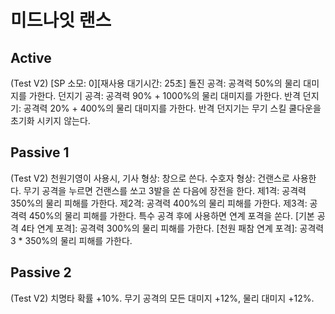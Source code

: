 # 미드나잇 랜스

## Active

(Test V2)
[SP 소모: 0][재사용 대기시간: 25초] 돌진 공격: 공격력 50%의 물리 대미지를 가한다.
던지기 공격: 공격력 90% + 1000%의 물리 대미지를 가한다.
반격 던지기: 공격력 20% + 400%의 물리 대미지를 가한다. 반격 던지기는 무기 스킬 쿨다운을 초기화 시키지 않는다.

## Passive 1

(Test V2)
천원기영이 사용시,
기사 형상: 창으로 쓴다.
수호자 형상: 건랜스로 사용한다. 무기 공격을 누르면 건랜스를 쏘고 3발을 쏜 다음에 장전을 한다.
제1격: 공격력 350%의 물리 피해를 가한다.
제2격: 공격력 400%의 물리 피해를 가한다.
제3격: 공격력 450%의 물리 피해를 가한다.
특수 공격 후에 사용하면 연계 포격을 쏜다.
[기본 공격 4타 연계 포격]: 공격력 300%의 물리 피해를 가한다.
[천원 패참 연계 포격]: 공격력 3 \* 350%의 물리 피해를 가한다.

## Passive 2

(Test V2)
치명타 확률 +10%. 무기 공격의 모든 대미지 +12%, 물리 대미지 +12%.
